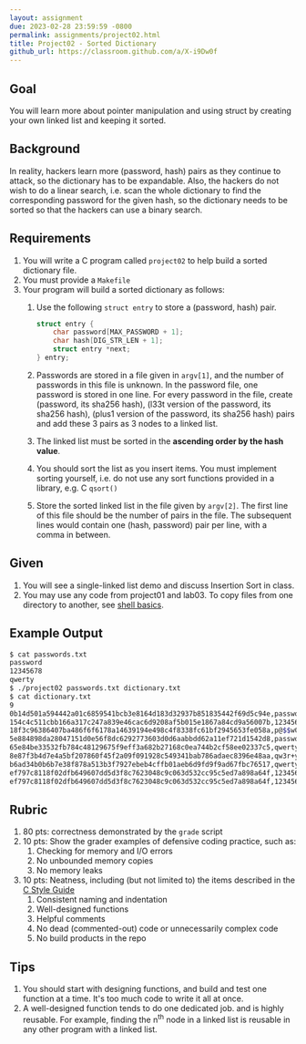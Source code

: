 ```yaml
---
layout: assignment
due: 2023-02-28 23:59:59 -0800
permalink: assignments/project02.html
title: Project02 - Sorted Dictionary
github_url: https://classroom.github.com/a/X-i9Dw0f
---
```


## Goal
You will learn more about pointer manipulation and using struct by creating your own linked list and keeping it sorted. 

## Background
In reality, hackers learn more (password, hash) pairs as they continue to attack, so the dictionary has to be expandable. Also, the hackers do not wish to do a linear search, i.e. scan the whole dictionary to find the corresponding password for the given hash, so the dictionary needs to be sorted so that the hackers can use a binary search. 

## Requirements
1. You will write a C program called `project02` to help build a sorted dictionary file.
1. You must provide a `Makefile` 
1. Your program will build a sorted dictionary as follows:
    1. Use the following `struct entry` to store a (password, hash) pair. 
    
        ```c
        struct entry {
            char password[MAX_PASSWORD + 1];
            char hash[DIG_STR_LEN + 1];
            struct entry *next;
        } entry;
        ```
    1. Passwords are stored in a file given in `argv[1]`, and the number of passwords in this file is unknown. In the password file, one password is stored in one line. For every password in the file, create (password, its sha256 hash), (l33t version of the password, its sha256 hash), (plus1 version of the password, its sha256 hash) pairs and add these 3 pairs as 3 nodes to a linked list. 

    1. The linked list must be sorted in the **ascending order by the hash value**. 

    1. You should sort the list as you insert items. You must implement sorting yourself, i.e. do not use any sort functions provided in a library, e.g. C `qsort()`

    1. Store the sorted linked list in the file given by `argv[2]`. The first line of this file should be the number of pairs in the file. The subsequent lines would contain one (hash, password) pair per line, with a comma in between. 

## Given
1. You will see a single-linked list demo and discuss Insertion Sort in class.
1. You may use any code from project01 and lab03. To copy files from one directory to another, see [shell basics](https://github.com/usfca-cs-tools/docs/blob/main/shell-basics.md).

## Example Output

```sh
$ cat passwords.txt
password
12345678
qwerty
$ ./project02 passwords.txt dictionary.txt
$ cat dictionary.txt
9
0b14d501a594442a01c6859541bcb3e8164d183d32937b851835442f69d5c94e,password1
154c4c511cbb166a317c247a839e46cac6d9208af5b015e1867a84cd9a56007b,123456781
18f3c96386407ba486f6f6178a14639194e498c4f8338fc61bf2945653fe058a,p@$$w0rd
5e884898da28047151d0e56f8dc6292773603d0d6aabbdd62a11ef721d1542d8,password
65e84be33532fb784c48129675f9eff3a682b27168c0ea744b2cf58ee02337c5,qwerty
8e87f3b4d7e4a5bf207860f45f2a09f091928c549341bab786adaec8396e48aa,qw3r+y
b6ad34b0b6b7e38f878a513b3f7927ebeb4cffb01aeb6d9fd9f9ad67fbc76517,qwerty1
ef797c8118f02dfb649607dd5d3f8c7623048c9c063d532cc95c5ed7a898a64f,12345678
ef797c8118f02dfb649607dd5d3f8c7623048c9c063d532cc95c5ed7a898a64f,12345678
```

## Rubric
1. 80 pts: correctness demonstrated by the `grade` script
1. 10 pts: Show the grader examples of defensive coding practice, such as:
    1. Checking for memory and I/O errors
    1. No unbounded memory copies
    1. No memory leaks
1. 10 pts: Neatness, including (but not limited to) the items described in the [C Style Guide](https://github.com/usfca-cs-tools/docs/blob/main/c-style.md)
    1. Consistent naming and indentation
    1. Well-designed functions
    1. Helpful comments
    1. No dead (commented-out) code or unnecessarily complex code
    1. No build products in the repo

## Tips
1. You should start with designing functions, and build and test one function at a time. It's too much code to write it all at once.
1. A well-designed function tends to do one dedicated job. and is highly reusable. For example, finding the n<sup>th</sup> node in a linked list is reusable in any other program with a linked list.
